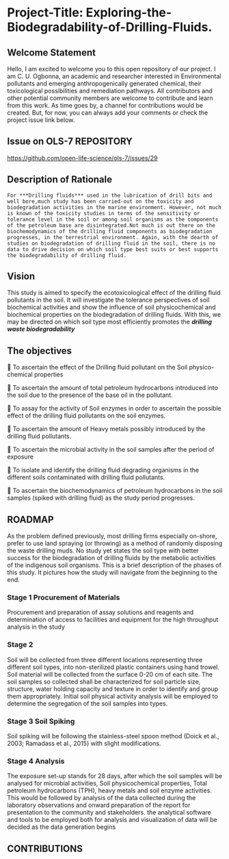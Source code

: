 # Project-Title: Exploring-the-Biodegradability-of-Drilling-Fluids.
## Welcome Statement
Hello,
I am excited to welcome you to this open repository of our project. I am C. U. Ogbonna, an academic and researcher interested in Environmental pollutants and emerging anthropogenically generated chemical, their toxicological possibilities and remediation pathways.
All contributors and other potential community members are welcome to contribute and learn from this work. As time goes by, a channel for contributions would be created. But, for now, you can always add your comments or check the project issue link below.

## Issue on OLS-7 REPOSITORY
https://github.com/open-life-science/ols-7/issues/29

## Description of Rationale
    For ***Drilling fluids*** used in the lubrication of drill bits and well bore,much study has been carried-out on the toxicity and biodegradation activities in the marine environment. However, not much is known of the toxicity studies in terms of the sensitivity or tolerance level in the soil or among soil organisms as the components of the petroleum base are disintegrated.Not much is out there on the biochemodynamics of the drilling fluid components as biodegradation progresses, in the terrestrial environment. Again, with the dearth of studies on biodegradation of drilling fluid in the soil, there is no data to drive decision on which soil type best suits or best supports the biodegradability of drilling fluid. 

## Vision 
This study is aimed to specify the ecotoxicological effect of the drilling fluid pollutants in the soil. It will investigate the tolerance perspectives of soil biochemical activities and show the influence of soil physicochemical and biochemical properties on the biodegradation of drilling fluids. With this, we may be directed on which soil type most efficiently promotes the ***drilling waste biodegradability***

## The objectives

   To ascertain the effect of the Drilling fluid pollutant on the Soil physico-chemical properties 

	To ascertain the amount of total petroleum hydrocarbons introduced into the soil due to the presence of the base oil in the pollutant.

	To assay for the activity of Soil enzymes in order to ascertain the possible effect of the drilling fluid pollutants on the soil enzymes.

	To ascertain the amount of Heavy metals possibly introduced by the drilling fluid pollutants.


	To ascertain the microbial activity in the soil samples after the period of exposure

	To isolate and identify the drilling fluid degrading organisms in the different soils contaminated with drilling fluid pollutants.

	To ascertain the biochemodynamics of petroleum hydrocarbons in the soil samples (spiked with drilling fluid) as the study period progresses. 

## ROADMAP

As the problem defined previously, most drilling firms especially on-shore, prefer to use land spraying (or throwing) as a method of randomly disposing the waste drilling muds. No study yet states the soil type with better success for the biodegradation of drilling fluids by the metabolic activities of the indigenous soil organisms.
This is a brief description of the phases of this study. It pictures how the study will navigate from the beginning to the end.

### Stage 1 Procurement of Materials
Procurement and preparation of assay solutions and reagents and determination of access to facilities and equipment for the high throughput analysis in the study

### Stage 2 
Soil will be collected from three different locations representing three different soil types, into non-sterilized plastic containers using hand trowel. Soil material will be collected from the surface 0-20 cm of each site. The soil samples so collected shall be characterized for soil particle size, structure, water holding capacity and texture in order to identify and group them appropriately.
Initial soil physical activity analysis will be employed to determine the segregation of the soil samples into types.

### Stage 3 Soil Spiking
Soil spiking will be following the stainless-steel spoon method (Doick et al., 2003; Ramadass et al., 2015) with slight modifications.

### Stage 4 Analysis 
The exposure set-up stands for 28 days, after which the soil samples will be analysed for microbial activities, Soil physicochemical properties, Total petroleum hydrocarbons (TPH), heavy metals and soil enzyme activities. This would be followed by analysis of the data collected during the laboratory observations and onward preparation of the report for presentation to the community and stakeholders. the analytical software and tools to be employed both for analysis and visualization of data will be decided as the data generation begins

## CONTRIBUTIONS

